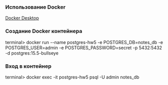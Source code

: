 ### Использование Docker

[Docker Desktop](https://www.docker.com/products/docker-desktop/)

### Создание Docker контейнера

terminal> docker run --name postgres-hw5 -e POSTGRES_DB=notes_db -e POSTGRES_USER=admin -e POSTGRES_PASSWORD=secret -p 5432:5432 -d postgres:15.5-bullseye

### Вход в контейнер

terminal> docker exec -it postgres-hw5 psql -U admin notes_db